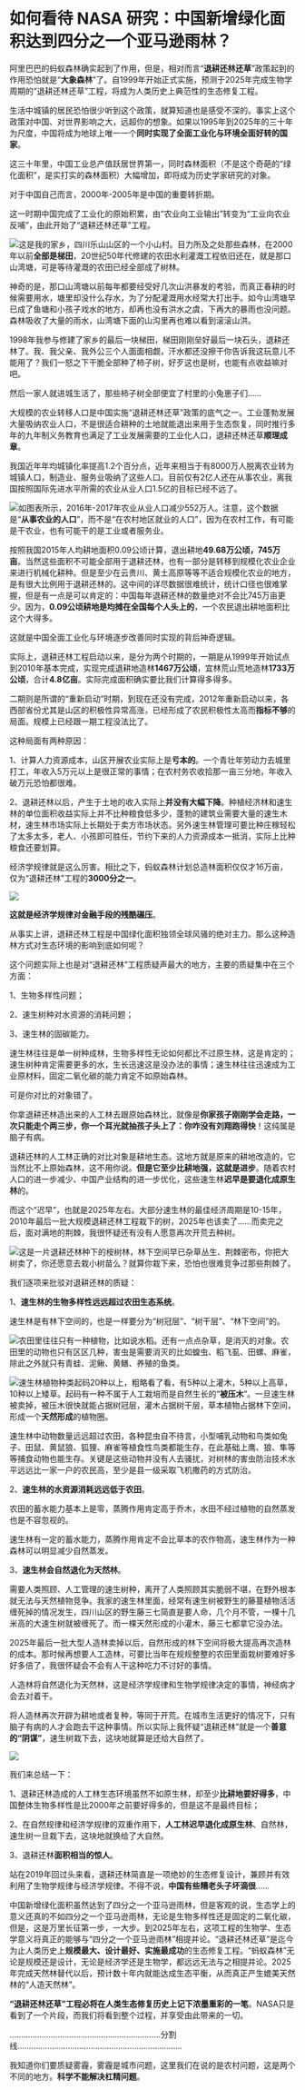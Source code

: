 # 如何看待 NASA 研究：中国新增绿化面积达到四分之一个亚马逊雨林？

阿里巴巴的蚂蚁森林确实起到了作用，但是，相对而言“**退耕还林还草**”政策起到的作用恐怕就是“**大象森林**”了。自1999年开始正式实施，预测于2025年完成生物学周期的“退耕还林还草”工程，将成为人类历史上典范性的生态修复工程。

  


生活中城镇的居民恐怕很少听到这个政策，就算知道也是感受不深的。事实上这个政策对中国、对世界影响之大，远超你的想象。如果以1995年到2025年的三十年为尺度，中国将成为地球上唯一一个**同时实现了全面工业化与环境全面好转的国家**。

  


这三十年里，中国工业总产值跃居世界第一，同时森林面积（不是这个奇葩的“绿化面积”，是实打实的森林面积）大幅增加，即将成为历史学家研究的对象。

  


  


  


  


对于中国自己而言，2000年-2005年是中国的重要转折期。

  


这一时期中国完成了工业化的原始积累，由“农业向工业输出”转变为“工业向农业反哺”，由此开始了“退耕还林还草”工程。

![](https://pic3.zhimg.com/50/v2-f0346fc9bdb403f406ec51013f9c1824_hd.jpg?source=1940ef5c)这是我的家乡，四川乐山山区的一个小山村。目力所及之处那些森林，在2000年以前**全部是梯田**，20世纪50年代修建的农田水利灌溉工程依旧还在，就是那口山湾塘，可是等待灌溉的农田已经全部成了树林。

  


神奇的是，那口山湾塘以前每年都要经受好几次山洪暴发的考验，而真正春耕的时候需要用水，塘里却没什么存水，为了分配灌溉用水经常大打出手。如今山湾塘早已成了鱼塘和小孩子戏水的地方，却再也没有洪水之虞，下再大的暴雨也没问题。森林吸收了大量的雨水，山湾塘下面的山沟里再也难以看到滚滚山洪。

  


1998年我参与修建了家乡的最后一块梯田，梯田刚刚垒好最后一块石头，退耕还林了。我、我父亲、我外公三个人面面相觑，汗水都还没擦干你告诉我这玩意儿不能用了？我们一怒之下干脆全部种了柿子树，好歹这也是树，也能有点收益嘛对吧。

  


然后一家人就进城生活了，那些柿子树全部便宜了村里的小兔崽子们……

  


  


  


大规模的农业转移人口是中国实施“退耕还林还草”政策的底气之一。工业蓬勃发展大量吸纳农业人口，不是很适合耕种的土地就能退出来用于生态恢复，同时推行多年的九年制义务教育也满足了工业发展需要的工业化人口，退耕还林还草**顺理成章**。

  


我国近年年均城镇化率提高1.2个百分点，近年来相当于有8000万人脱离农业转为城镇人口，制造业、服务业吸纳了这些人口。目前仅有2亿人还在从事农业，离我国按照国际先进水平所需的农业从业人口1.5亿的目标已经不远了。

![](https://pic1.zhimg.com/50/v2-5ea0af22365e62417615af20996e5c64_hd.jpg?source=1940ef5c)如图表所示，2016年-2017年农业从业人口减少552万人。注意，这个数据是“**从事农业的人口**”，而不是“在农村地区就业的人口”，因为在农村工作，有可能是干农业，也有可能干的是工业或者服务业。

  


按照我国2015年人均耕地面积0.09公顷计算，退出耕地**49.68万公顷，745万亩**。当然这些面积不可能全部用于退耕还林，也有一部分是转移到规模化农业企业来进行机械化耕种。但是至少在云贵川、黄土高原等等不适合规模化农业的地方，是有很大比例用于退耕还林的。这中间的详尽数据很难统计，统计口径也很难掌握，但是有一点是可以肯定的：中国每年退耕还林的数量绝对不会比745万亩更少。因为，**0.09公顷耕地是均摊在全国每个人头上的**，一个农民退出耕地面积比这个大得多。

  


这就是中国全面工业化与环境逐步改善同时实现的背后神奇逻辑。

  


  


  


实际上，退耕还林工程启动以来，是分为两个时期的，一期是从1999年开始试点到2010年基本完成，实现完成退耕地造林**1467万公顷**，宜林荒山荒地造林**1733万公顷**，合计**4.8亿亩**。实际完成面积确实要比我们计算得多得多。

  


二期则是所谓的“重新启动”时期，到现在还没有完成，2012年重新启动以来，各西部省份尤其是山区的积极性异常高涨，已经形成了农民积极性太高而**指标不够**的局面。规模上已经跟一期工程没法比了。

  


这种局面有两种原因：

  


1、计算人力资源成本，山区开展农业实际上是**亏本的**。一个青壮年劳动力去城里打工，年收入5万元以上是很正常的事情；在农村务农收拾那一亩三分地，年收入破万元恐怕都很难。

  


2、退耕还林以后，产生于土地的收入实际上**并没有大幅下降**。种植经济林和速生林的单位面积收益实际上并不比种粮食低多少，蓬勃的建筑业需要大量的速生木材，速生林市场实际上长期处于卖方市场状态。另外速生林管理可要比种庄稼轻松了太多太多，老人、小孩即可胜任，节约下来的人力资源成本一抵消，实际上比种粮食还要划算。

  


经济学规律就是这么厉害。相比之下，蚂蚁森林计划总造林面积仅仅才16万亩，仅为“退耕还林”工程的**3000分之一**。

![](https://pic4.zhimg.com/50/v2-5f29baf046609dc7ea1fdaec5e9a27e6_hd.jpg?source=1940ef5c)  


**这就是经济学规律对金融手段的残酷碾压**。

  


  


  


从事实上讲，退耕还林工程是中国绿化面积独领全球风骚的绝对主力。那么这种造林方式对生态环境的影响到底如何呢？

  


这个问题实际上也是对“退耕还林”工程质疑声最大的地方，主要的质疑集中在三个方面：

  


1、生物多样性问题；

2、速生树种对水资源的消耗问题；

3、速生林的固碳能力。

  


速生林往往是单一树种成林，生物多样性无论如何都比不过原生林，这是肯定的；速生树种肯定需要更多的水，生长迅速这是没办法的事情；速生林往往迅速成为工业原材料，固定二氧化碳的能力肯定不如原始森林。

  


可是你对比的对象错了。

  


你拿退耕还林造出来的人工林去跟原始森林比，就像是**你家孩子刚刚学会走路，一次只能走个两三步，你一个耳光就抽孩子头上了：你咋没有刘翔跑得快**！这纯属是脑子有病。

  


退耕还林的人工林正确的对比对象是耕地生态。这地方就是原来的耕地改造的，它当然比不上原始森林，这不用你说。**但是它至少比耕地强，这就是进步**。随着农村人口的进一步减少、中国产业结构的进一步优化，这些速生林**迟早是要退化成原生林**的。

  


而这个“迟早”，也就是2025年左右。大部分速生林的最佳经济周期是10-15年，2010年最后一批大规模退耕还林工程栽下的树，2025年也该卖了……而卖完之后，面对满地的荆棘，我很怀疑还有没有人愿意再次开荒去种树。

![](https://pic1.zhimg.com/50/v2-7eb666e3f0d6b6b9893045f677f70d8c_hd.jpg?source=1940ef5c)这是一片退耕还林种下的桉树林，林下空间早已杂草丛生、荆棘密布，你把大树卖了，你还愿意去栽小树苗么？就算你栽下来，恐怕也很难竞争过那些荆棘了。

  


我们逐项来批驳对退耕还林的质疑：

  


1、**速生林的生物多样性远远超过农田生态系统**。

速生林是有林下空间的，也是一样要分为“树冠层”、“树干层”、“林下空间”的。

![](https://pic4.zhimg.com/50/v2-336675f5eeee4d03406c05c713c8a0b3_hd.jpg?source=1940ef5c)农田里往往只有一种植物，比如说水稻。还有一点点杂草，是消灭的对象。农田里的动物也只有区区几种，害虫是需要消灭的比如蝗虫、稻飞虱、田螺、麻雀，除此之外就只有青蛙、泥鳅、黄鳝、养殖的鱼类。

![](https://pic1.zhimg.com/50/v2-73804acc7696f2d3f2c7ad8185618af7_hd.jpg?source=1940ef5c)速生林植物种类起码20种以上，粗略看了看，有5种以上灌木，5种以上高草，10种以上矮草。起码有一种不属于人工栽培而是自然生长的“**被压木**”。一旦速生林被卖掉，被压木很快就能占据树冠层，灌木占据树干层，草本植物占据林下空间，形成一个**天然形成**的植物圈。

速生林中动物数量远远超过农田，各种昆虫自不待言，小型哺乳动物和鸟类如兔子、田鼠、黄鼠狼、狐狸、麻雀等植食性鸟类都能生存，在此基础上鹰、狼、隼等等捕食动物也能生存。关键是这些动物并没有人去骚扰，对树林的害虫防治技术水平远远比一家一户的农民高，至少是县一级采取飞机撒药的方式防治。

  


2、**速生林的水资源消耗远远低于农田**。

农田的蓄水能力基本上是零，蒸腾作用肯定高于乔木，水田不经过植物的自然蒸发也是不容忽视的。

速生林有一定的蓄水能力，蒸腾作用肯定不会比草本的农作物高，速生林作为一种森林可以明显减少自然蒸发。

  


3、**速生林会自然退化为天然林**。

需要人类照顾、人工管理的速生树种，离开了人类照顾其实脆弱不堪，在野外根本就无法与天然植物竞争。我家的速生林里面，经常有速生树被野生的藤蔓植物活活缠死掉的情况发生，四川山区的野生藤三七简直是要人命，几个月不管，一棵十几米高的大速生树就被缠死了。而一棵天然形成的小灌木，藤三七都拿它没办法。

2025年最后一批大型人造林卖掉以后，自然形成的林下空间将极大提高再次造林的成本。那时候再想要人工造林，可要比当年在规规整整的农田里面栽树要难好多好多倍了，我很怀疑会不会有人干这种吃力不讨好的事情。

人造林将自然退化为天然林，这是经济学规律和生物学规律决定的事情，神经病才会去对着干。

将人造林再次开辟为耕地或者复种，等同于开荒。在城市生活更好的情况下，只有脑子有病的人才会跑去干这种事情。所以实际上我怀疑“退耕还林”就是一个**善意的“阴谋”**，速生树栽下去，这块地就算是还给大自然了。

![](https://pic1.zhimg.com/50/v2-de530537ec3c48b7f00c1c7780257f77_hd.jpg?source=1940ef5c)  


  


我们来总结一下：

1、退耕还林造成的人工林生态环境虽然不如原生林，却至少**比耕地要好得多**，中国整体生物多样性是比2000年之前要好得多的，但是这不是最终目标；

2、在自然规律和经济学规律的双重作用下，**人工林迟早退化成原生林**、自然林，速生树一旦栽下去，这块地就换给了大自然。

3、退耕还林**面积相当的惊人**。

站在2019年回过头来看，退耕还林简直是一项绝妙的生态修复设计，兼顾并有效利用了生物学规律与经济学规律。不得不说，**中国有些糟老头子坏滴很**……

  


中国新增绿化面积虽然达到了四分之一个亚马逊雨林，但是客观的说，生态学上的意义还真的不如四分之一个亚马逊雨林，无论是生物多样性还是固定的二氧化碳，但是，这是万里长征第一步，一大步。到2025年左右，这项工程的生物学、生态学意义将真正的能够与“四分之一个亚马逊雨林”相提并论。“退耕还林还草”是迄今为止人类历史上**规模最大、设计最好、实施最成功**的生态修复工程。“蚂蚁森林”无论是规模还是设计，无论是经济学还是生物学，都远远无法与之相提并论。2025年完成天然林替代以后，预计数十年内就能达成生态平衡，从而真正产生媲美天然林的“人造天然林”。

  


**“退耕还林还草”工程必将在人类生态修复历史上记下浓墨重彩的一笔**。NASA只是看到了一个片段，而我们将看到整个过程，并享受由此带来的一切。

  


  


…………………………………………………………分割线………………………………………………………………

  


我知道你们要质疑雾霾，雾霾是城市问题，这里我们在说的是农村问题，这是两个不同的地方。**科学不能解决杠精问题**。



